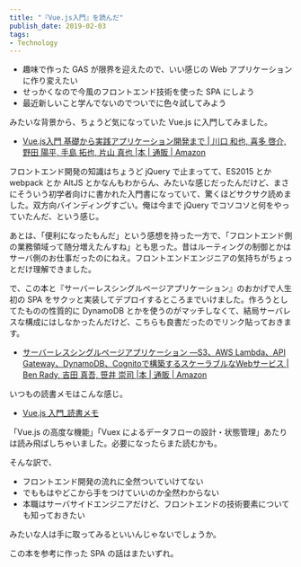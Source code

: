 ```yaml
---
title: "『Vue.js入門』を読んだ"
publish_date: 2019-02-03
tags:
- Technology
---
```


- 趣味で作った GAS が限界を迎えたので、いい感じの Web
  アプリケーションに作り変えたい
- せっかくなので今風のフロントエンド技術を使った SPA にしよう
- 最近新しいこと学んでないのでついでに色々試してみよう

みたいな背景から、ちょうど気になっていた Vue.js に入門してみました。

- [Vue.js入門 基礎から実践アプリケーション開発まで | 川口 和也, 喜多 啓介, 野田 陽平, 手島 拓也, 片山 真也 |本 | 通販 | Amazon](https://www.amazon.co.jp/dp/4297100916/)

フロントエンド開発の知識はちょうど jQuery で止まってて、ES2015 とか webpack とか
AltJS
とかなんもわからん、みたいな感じだったんだけど、まさにそういう初学者向けに書かれた入門書になっていて、驚くほどサクサク読めました。双方向バインディングすごい。俺は今まで
jQuery でコソコソと何をやっていたんだ、という感じ。

あとは、「便利になったもんだ」という感想を持った一方で、「フロントエンド側の業務領域って随分増えたんすね」とも思った。昔はルーティングの制御とかはサーバ側のお仕事だったのにねえ。フロントエンドエンジニアの気持ちがちょっとだけ理解できました。

で、この本と『サーバーレスシングルページアプリケーション』のおかげで人生初の SPA
をサクッと実装してデプロイするところまでいけました。作ろうとしてたものの性質的に
DynamoDB
とかを使うのがマッチしなくて、結局サーバレスな構成にはしなかったんだけど、こちらも良書だったのでリンク貼っておきます。

- [サーバーレスシングルページアプリケーション ―S3、AWS Lambda、API Gateway、DynamoDB、Cognitoで構築するスケーラブルなWebサービス | Ben Rady, 吉田 真吾, 笹井 崇司 |本 | 通販 | Amazon](https://www.amazon.co.jp/dp/4873118069/)

いつもの読書メモはこんな感じ。

- [Vue.js 入門_読書メモ](https://gist.github.com/gushernobindsme/896c3416a2d27ef0ce9074e598ea109c)

「Vue.js の高度な機能」「Vuex
によるデータフローの設計・状態管理」あたりは読み飛ばしちゃいました。必要になったらまた読むかも。

そんな訳で、

- フロントエンド開発の流れに全然ついていけてない
- でももはやどこから手をつけていいのか全然わからない
- 本職はサーバサイドエンジニアだけど、フロントエンドの技術要素についても知っておきたい

みたいな人は手に取ってみるといいんじゃないでしょうか。

この本を参考に作った SPA の話はまたいずれ。
